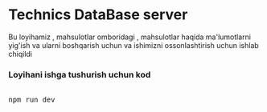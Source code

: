 <h1>Technics DataBase server</h1>
<p>Bu loyihamiz , mahsulotlar omboridagi , mahsulotlar haqida ma'lumotlarni yig'ish va ularni boshqarish uchun va ishimizni ossonlashtirish uchun ishlab chiqildi</p>

<h3>Loyihani ishga tushurish uchun kod</h3>

<pre>
  
npm run dev
</pre>


